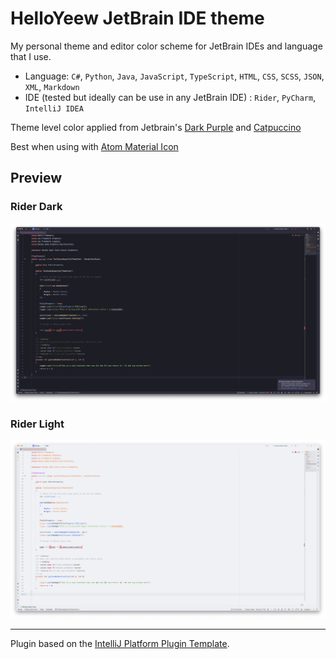 # HelloYeew JetBrain IDE theme

<!-- Plugin description -->

My personal theme and editor color scheme for JetBrain IDEs and language that I use.

- Language: `C#`, `Python`, `Java`, `JavaScript`, `TypeScript`, `HTML`, `CSS`, `SCSS`, `JSON`, `XML`, `Markdown`
- IDE (tested but ideally can be use in any JetBrain IDE) : `Rider`, `PyCharm`, `IntelliJ IDEA`

Theme level color applied from Jetbrain's [Dark Purple](https://github.com/OlyaB/DarkPurpleTheme) and [Catpuccino](https://github.com/catppuccin/jetbrains)

Best when using with [Atom Material Icon](https://plugins.jetbrains.com/plugin/10044-atom-material-icons)

## Preview

### Rider Dark

![Rider Dark](/showcase/rider-dark.png)

### Rider Light

![Rider Light](/showcase/rider-light.png)

<!-- Plugin description end -->

---
Plugin based on the [IntelliJ Platform Plugin Template][template].

[template]: https://github.com/JetBrains/intellij-platform-plugin-template
[docs:plugin-description]: https://plugins.jetbrains.com/docs/intellij/plugin-user-experience.html#plugin-description-and-presentation